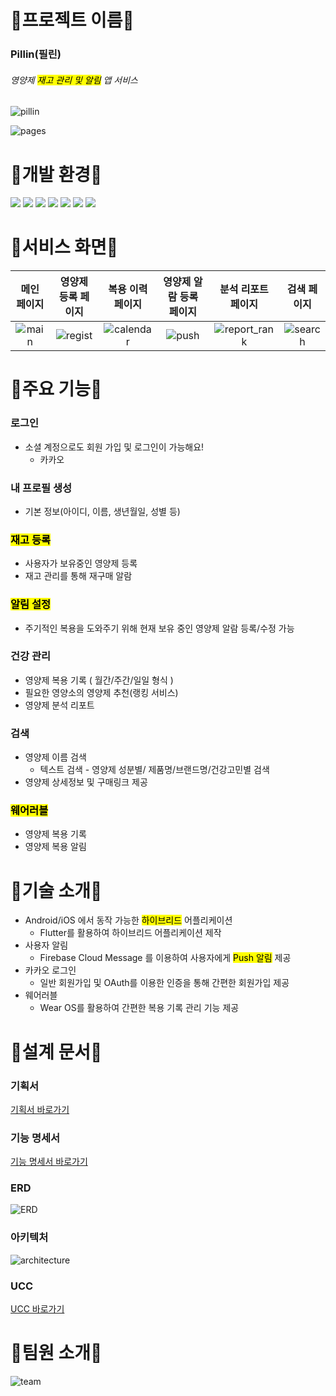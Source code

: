 # 💊프로젝트 이름💊
### Pillin(필린)

###### 영양제 <mark>재고 관리 및 알림</mark> 앱 서비스

![pillin](ImageFile/noback_login_pillin_logo.png)

![pages](ImageFile/pages.png)

# 💊개발 환경💊

<img src="https://img.shields.io/badge/Gitlab-FC6D26?style=flat-square&logo=GitLab&logoColor=white"/>
<img src="https://img.shields.io/badge/SpringBoot-6DB23F?style=flat-square&logo=SpringBoot&logoColor=white"/>
<img src="https://img.shields.io/badge/MariaDB-003545?style=flat-square&logo=MariaDB&logoColor=white"/>
<img src="https://img.shields.io/badge/Flutter-02569B?style=flat-square&logo=Flutter&logoColor=white"/>
<img src="https://img.shields.io/badge/Kotlin-7F52FF?style=flat-square&logo=Kotlin&logoColor=white"/>
<img src="https://img.shields.io/badge/WearOS-4285F4?style=flat-square&logo=WearOS&logoColor=white"/>
<img src="https://img.shields.io/badge/AndroidStudio-3DDC84?style=flat-square&logo=AndroidStudio&logoColor=white"/>

# 💊서비스 화면💊

| 메인 페이지 |영양제 등록 페이지|복용 이력 페이지|영양제 알람 등록 페이지|분석 리포트 페이지|검색 페이지
|:----:|:----:|:----:|:----:|:----:|:----:|
|![main](ImageFile/main.gif)|![regist](ImageFile/regist.gif)|![calendar](ImageFile/calendar.gif)|![push](ImageFile/push.gif)|![report_rank](ImageFile/report_rank.gif)|![search](ImageFile/search.gif)|

# 💊주요 기능💊

### 로그인

- 소셜 계정으로도 회원 가입 및 로그인이 가능해요!
    - 카카오

### 내 프로필 생성

- 기본 정보(아이디, 이름, 생년월일, 성별 등)

### <mark>재고 등록</mark>

- 사용자가 보유중인 영양제 등록
- 재고 관리를 통해 재구매 알람

### <mark>알림 설정</mark>

- 주기적인 복용을 도와주기 위해 현재 보유 중인 영양제 알람 등록/수정 가능

### 건강 관리

- 영양제 복용 기록 ( 월간/주간/일일 형식 )
- 필요한 영양소의 영양제 추천(랭킹 서비스)
- 영양제 분석 리포트

### 검색

- 영양제 이름 검색
    - 텍스트 검색 - 영양제 성분별/ 제품명/브랜드명/건강고민별 검색
- 영양제 상세정보 및 구매링크 제공

### <mark>웨어러블</mark>

- 영양제 복용 기록
- 영양제 복용 알림

# 💊기술 소개💊

- Android/iOS 에서 동작 가능한 <mark>하이브리드</mark> 어플리케이션
    - Flutter를 활용하여 하이브리드 어플리케이션 제작
- 사용자 알림
    - Firebase Cloud Message 를 이용하여 사용자에게 <mark>Push 알림</mark> 제공
- 카카오 로그인
    - 일반 회원가입 및 OAuth를 이용한 인증을 통해 간편한 회원가입 제공
- 웨어러블
    - Wear OS를 활용하여 간편한 복용 기록 관리 기능 제공

# 💊설계 문서💊

### 기획서

[기획서 바로가기](https://bonkri.notion.site/484e49cf2ea143caacb40da5ba4ed004)

### 기능 명세서

[기능 명세서 바로가기](https://bonkri.notion.site/9d195c3928794c568cdd1f5841666a24)

### ERD
![ERD](ImageFile/ERD.png)

### 아키텍처
![architecture](ImageFile/architecture.png)

### UCC
[UCC 바로가기](https://bonkri.notion.site/Pillin-14ca2a8ea28447b1998caf2f3558d47b)

# 💊팀원 소개💊
![team](../ImageFile/team.png)
